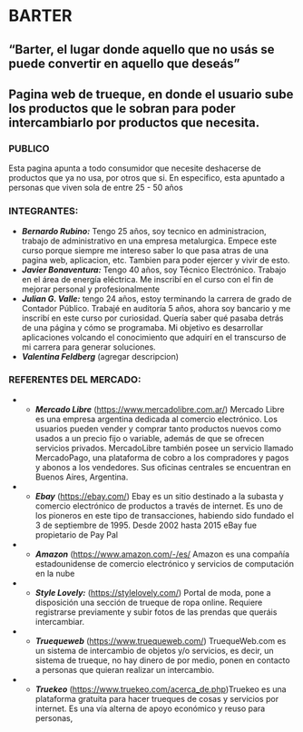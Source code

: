 # BARTER
## “Barter, el lugar donde aquello que no usás se puede convertir en aquello que deseás”

## Pagina web de trueque, en donde el usuario sube los productos que le sobran para poder intercambiarlo por productos que necesita.

### PUBLICO
Esta pagina apunta a todo consumidor que necesite deshacerse de productos que ya no usa, por otros que si. En especifico, esta apuntado a personas que viven sola de entre 25 - 50 años

### INTEGRANTES:
   * ***Bernardo Rubino:*** Tengo 25 años, soy tecnico en administracion, trabajo de administrativo en una empresa metalurgica. Empece este curso porque siempre me intereso saber lo que pasa atras de una pagina web, aplicacion, etc. Tambien para poder ejercer y vivir de esto.
   * ***Javier Bonaventura:*** Tengo 40 años, soy Técnico Electrónico. Trabajo en el área de energía eléctrica. Me inscribí en el curso con el fin de mejorar personal y profesionalmente
   * ***Julian G. Valle:*** tengo 24 años, estoy terminando la carrera de grado de Contador Público. Trabajé en auditoría 5 años, ahora soy bancario y me inscribí en este curso por curiosidad. Quería saber qué pasaba detrás de una página y cómo se programaba. Mi objetivo es desarrollar aplicaciones volcando el conocimiento que adquirí en el transcurso de mi carrera para generar soluciones. 
   * ***Valentina Feldberg*** (agregar descripcion)

### REFERENTES DEL MERCADO:
   * - ***Mercado Libre*** (https://www.mercadolibre.com.ar/) Mercado Libre es una empresa argentina dedicada al comercio electrónico. Los usuarios pueden vender y comprar tanto productos nuevos como usados a un precio fijo o variable, además de que se ofrecen servicios privados. MercadoLibre también posee un servicio llamado MercadoPago, una plataforma de cobro a los compradores y pagos y abonos a los vendedores. Sus oficinas centrales se encuentran en Buenos Aires, Argentina.
   * - ***Ebay*** (https://ebay.com/) Ebay es un sitio destinado a la subasta y comercio electrónico de productos a través de internet. Es uno de los pioneros en este tipo de transacciones, habiendo sido fundado el 3 de septiembre de 1995. Desde 2002 hasta 2015 eBay fue propietario de Pay Pal
   * - ***Amazon*** (https://www.amazon.com/-/es/ Amazon es una compañía estadounidense de comercio electrónico y servicios de computación en la nube
   * - ***Style Lovely:*** (https://stylelovely.com/) Portal de moda, pone a disposición una sección de trueque de ropa online. Requiere registrarse previamente y subir fotos de las prendas que queráis intercambiar.
   * - ***Truequeweb*** (https://www.truequeweb.com/) TruequeWeb.com es un sistema de intercambio de objetos y/o servicios, es decir, un sistema de trueque, no hay dinero de por medio, ponen en contacto a personas que quieran realizar un intercambio.
   * - ***Truekeo*** (https://www.truekeo.com/acerca_de.php)Truekeo es una plataforma gratuita para hacer trueques de cosas y servicios por internet. Es una vía alterna de apoyo económico y reuso para personas,
